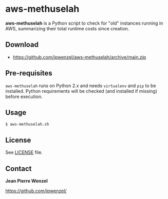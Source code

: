 # aws-methuselah

**aws-methuselah** is a Python script to check for "old" instances running in AWS, summarizing their total runtime costs since creation.

## Download

* <https://github.com/jpwenzel/aws-methuselah/archive/main.zip>

## Pre-requisites

```aws-methuselah``` runs on Python 2.x and needs ```virtualenv``` and ```pip``` to be installed. Python requirements will be checked (and installed if missing) before execution.

## Usage

```$ aws-methuselah.sh```

## License

See [LICENSE](LICENSE) file.

## Contact

**Jean Pierre Wenzel**

https://github.com/jpwenzel/
